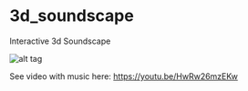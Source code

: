 # 3d_soundscape
Interactive 3d Soundscape

![alt tag](soundscape.gif)

See video with music here: https://youtu.be/HwRw26mzEKw